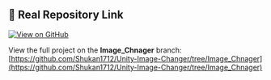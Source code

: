 
## 🔗 Real Repository Link
[![View on GitHub](https://img.shields.io/badge/GitHub-Unity--Image--Changer-blue?logo=github)](https://github.com/Shukan1712/Unity-Image-Changer/tree/Image_Chnager)

View the full project on the **Image_Chnager** branch:  
[https://github.com/Shukan1712/Unity-Image-Changer/tree/Image_Chnager](https://github.com/Shukan1712/Unity-Image-Changer/tree/Image_Chnager)


